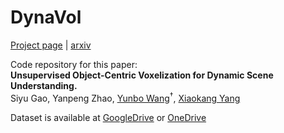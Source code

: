 # DynaVol

[Project page](https://sites.google.com/view/dynavol/) | [arxiv](https://arxiv.org/abs/2305.00393)

Code repository for this paper:  
**Unsupervised Object-Centric Voxelization for Dynamic Scene Understanding.**  
Siyu Gao, Yanpeng Zhao, [Yunbo Wang](https://wyb15.github.io/)<sup>†</sup>, [Xiaokang Yang](https://scholar.google.com/citations?user=yDEavdMAAAAJ&hl=zh-CN)  

Dataset is available at [GoogleDrive](https://drive.google.com/drive/folders/1rADezOEG3WwMidwQkWQBdGTGiW2Y1Q2K?usp=sharing) or [OneDrive](https://sjtueducn-my.sharepoint.com/:f:/g/personal/zhao-yan-peng_sjtu_edu_cn/ErPjQahfAtFGsj74okb-dKQBcgoVVpdYRr_vG_oC9rXFdQ?e=xkwFdd)
